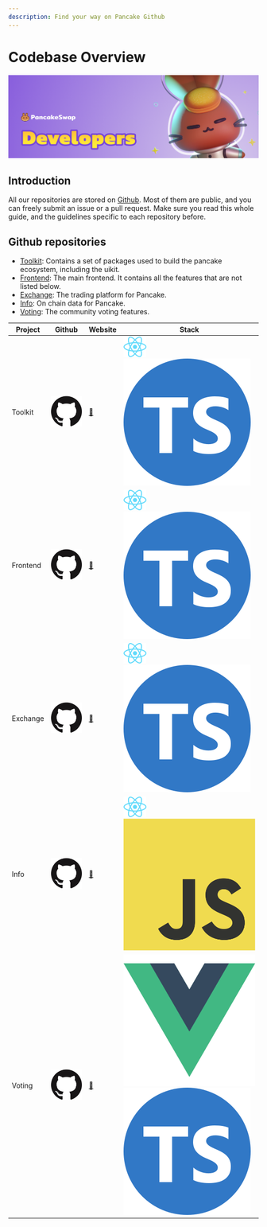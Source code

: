 ```yaml
---
description: Find your way on Pancake Github
---
```


# Codebase Overview

![](<../../.gitbook/assets/docs masthead (18) (1).png>)

## Introduction

All our repositories are stored on [Github](https://github.com/pancakeswap). Most of them are public, and you can freely submit an issue or a pull request. Make sure you read this whole guide, and the guidelines specific to each repository before.

## Github repositories

* [Toolkit](https://github.com/pancakeswap/pancake-toolkit): Contains a set of packages used to build the pancake ecosystem, including the uikit.
* [Frontend](https://github.com/pancakeswap/pancake-frontend): The main frontend. It contains all the features that are not listed below.
* [Exchange](https://github.com/pancakeswap/pancake-swap-interface): The trading platform for Pancake.
* [Info](https://github.com/pancakeswap/pancake-info): On chain data for Pancake.
* [Voting](https://github.com/pancakeswap/snapshot-front): The community voting features.

| Project  | Github                                                                                                         | Website                                     | Stack                                                                                   |
| -------- | -------------------------------------------------------------------------------------------------------------- | ------------------------------------------- | --------------------------------------------------------------------------------------- |
| Toolkit  | [![](../../.gitbook/assets/GitHub-Mark-120px-plus.png)](https://github.com/pancakeswap/pancake-toolkit)        | [🔗](https://pancakeswap-uikit.netlify.app) | ![](../../.gitbook/assets/download.svg)![](../../.gitbook/assets/ts-logo-round-128.svg) |
| Frontend | [![](../../.gitbook/assets/GitHub-Mark-120px-plus.png)](https://github.com/pancakeswap/pancake-frontend)       | [🔗](https://pancakeswap.finance)           | ![](../../.gitbook/assets/download.svg)![](../../.gitbook/assets/ts-logo-round-128.svg) |
| Exchange | [![](../../.gitbook/assets/GitHub-Mark-120px-plus.png)](https://github.com/pancakeswap/pancake-swap-interface) | [🔗](https://exchange.pancakeswap.finance)  | ![](../../.gitbook/assets/download.svg)![](../../.gitbook/assets/ts-logo-round-128.svg) |
| Info     | [![](../../.gitbook/assets/GitHub-Mark-120px-plus.png)](https://github.com/pancakeswap/pancake-info)           | [🔗](https://pancakeswap.info)              | ![](../../.gitbook/assets/download.svg)![](../../.gitbook/assets/JavaScript-logo.png)   |
| Voting   | [![](../../.gitbook/assets/GitHub-Mark-120px-plus.png)](https://github.com/pancakeswap/snapshot-front)         | [🔗](https://voting.pancakeswap.finance)    | ![](../../.gitbook/assets/logo.png) ![](../../.gitbook/assets/ts-logo-round-128.svg)    |
